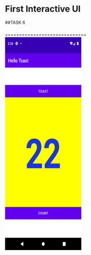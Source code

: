 First Interactive UI
===========================
##TASK 6
###
=============================
<img height="700" width="50%" src="screenshoot/scTask6.png">

